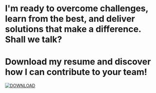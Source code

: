 # I'm ready to overcome challenges, learn from the best, and deliver solutions that make a difference. Shall we talk?

# Download my resume and discover how I can contribute to your team!





[![DOWNLOAD](https://img.shields.io/badge/DOWNLOAD-FF4500?style=for-the-badge&logo=DOWNLOAD&logoColor=white)](https://github.com/user-attachments/files/18087608/LUCAS.DA.COSTA.SOUSA.EN.pdf)
